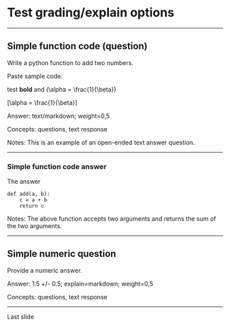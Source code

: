 <!--slidoc-defaults --pace=1 --features=grade_response,quote_response --revision=abc1 -->
# Test grading/explain options

<script>
var TestScripts = {};
TestScripts.basic = [
  ['-ready'],
  ['+loginPrompt', 0, 500, 'login'],
  ['+lateTokenDialog', 0, 0, 'lateToken', ['none']],
  ['initSession', 0, 0, 'reset'],
  ['initSlideView', 2, 500, 'textarea', ['My **answer1**']],
  ['answerTally', 4, 500, 'input', [5.5, 'My *explanation1*']],
  ['answerTally', 5, 500, 'submitSession'],
  ['+lastSlideDialog', 0, 0, 'dialogReturn', [true]],
  ['endPaced', 0, 0, 'end']
  ];
TestScripts.grader = [
  ['-ready'],
  ['+loginPrompt', 0, 500, 'login'],
  ['initSession', 0, 0, 'switchUser', [0]],
  ['-selectUser'],
  ['initSlideView', 2, 500, 'gradeStart'],
  ['gradeStart',   0, 500, 'gradeUpdate', [3.1416, 'My comments1']],
  ['gradeUpdate', 0, 0, 'switchUser', [1]],
  ['selectUser',  0, 500, 'gradeStart'],
  ['gradeStart',  0, 500, 'gradeUpdate', [1.67, 'My comments2']],
  ['gradeUpdate', 0, 0, 'end']
  ];
Slidoc.enableTesting(Slidoc.getParameter('testscript')||'', TestScripts);
</script>

---

## Simple function code (question)

Write a python function to add two numbers.

Paste sample code:

test **bold** and  \(\alpha = \frac{1}{\beta}\)

\[\alpha = \frac{1}{\beta}\]

Answer: text/markdown; weight=0,5

Concepts: questions, text response 

Notes: This is an example of an open-ended text answer question.

---

### Simple function code answer

The answer

```
def add(a, b):
    c = a + b
    return c
```

Notes: The above function accepts two arguments and returns the sum of
the two arguments.

---


## Simple numeric question

Provide a numeric answer.

Answer: 1.5 +/- 0.5; explain=markdown; weight=0,5

Concepts: questions, text response 

---

Last slide
